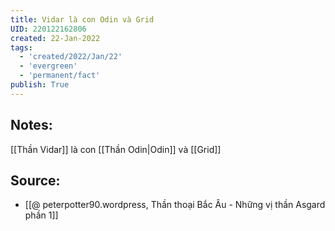 ```yaml
---
title: Vidar là con Odin và Grid
UID: 220122162806
created: 22-Jan-2022
tags:
  - 'created/2022/Jan/22'
  - 'evergreen'
  - 'permanent/fact'
publish: True
---
```

## Notes:
[[Thần Vidar]] là con [[Thần Odin|Odin]] và [[Grid]]

## Source:
- [[@ peterpotter90.wordpress, Thần thoại Bắc Âu - Những vị thần Asgard phần 1]]


